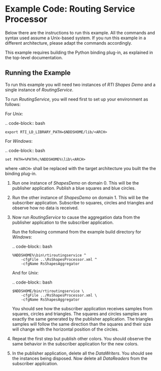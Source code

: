 # Example Code: Routing Service Processor

Below there are the instructions to run this example. All the commands
and syntax used assume a Unix-based system. If you run this example in a
different architecture, please adapt the commands accordingly.

This example requires building the Python binding plug-in, as explained in the
top-level documentation.

## Running the Example

To run this example you will need two instances of *RTI Shapes Demo* and a
single instance of *RoutingService*.

To run *RoutingService*, you will need first to set up your environment as
follows:

For *Unix*:

.. code-block:: bash

    export RTI_LD_LIBRARY_PATH=$NDDSHOME/lib/<ARCH>


For *Windows*:

.. code-block:: bash

    set PATH=%PATH%;%NDDSHOME%\lib\<ARCH>


where `<ARCH>` shall be replaced with the target architecture you built the
the binding plug-in.


1.  Run one instance of *ShapesDemo* on domain 0. This will be the publisher
    application. Publish a blue squares and blue circles.

2.  Run the other instance of *ShapesDemo* on domain 1. This will be the
    subscriber application. Subscribe to squares, circles and triangles and
    observe how no data is received.

3.  Now run *RoutingService* to cause the aggregation data from the publisher
    application to the subscriber application.

    Run the following command from the example build directory for *Windows*:

    .. code-block:: bash

        %NDDSHOME%\bin\rtiroutingservice ^
            -cfgFile ..\RsShapesProcessor.xml ^
            -cfgName RsShapesAggregator 

    And for *Unix*:

    .. code-block:: bash

        $NDDSHOME/bin/rtiroutingservice \
            -cfgFile ../RsShapesProcessor.xml \
            -cfgName RsShapesAggregator

    You should see how the subscriber application receives samples from squares,
    circles and triangles. The squares and circles samples are exactly the same
    generated by the publisher application. The triangles samples will follow
    the same direction than the squares and their size will change with the
    horizontal position of the circles.


4.  Repeat the first step but publish other colors. You should observe the same
    behavior in the subscriber application for the new colors.

5.  In the publisher application, delete all the *DataWriters*. You should see
    the instances being disposed. Now delete all *DataReaders* from the
    subscriber application.

